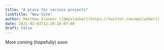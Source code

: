 ```yaml
---
title: "A place for various projects"
linkTitle: "New Site"
author: Matthew Slanker ([@mpslanker](https://twitter.com/mpslanker))
date: 2021-03-03T12:39:28-07:00
draft: false
---
```


More coming (hopefully) soon